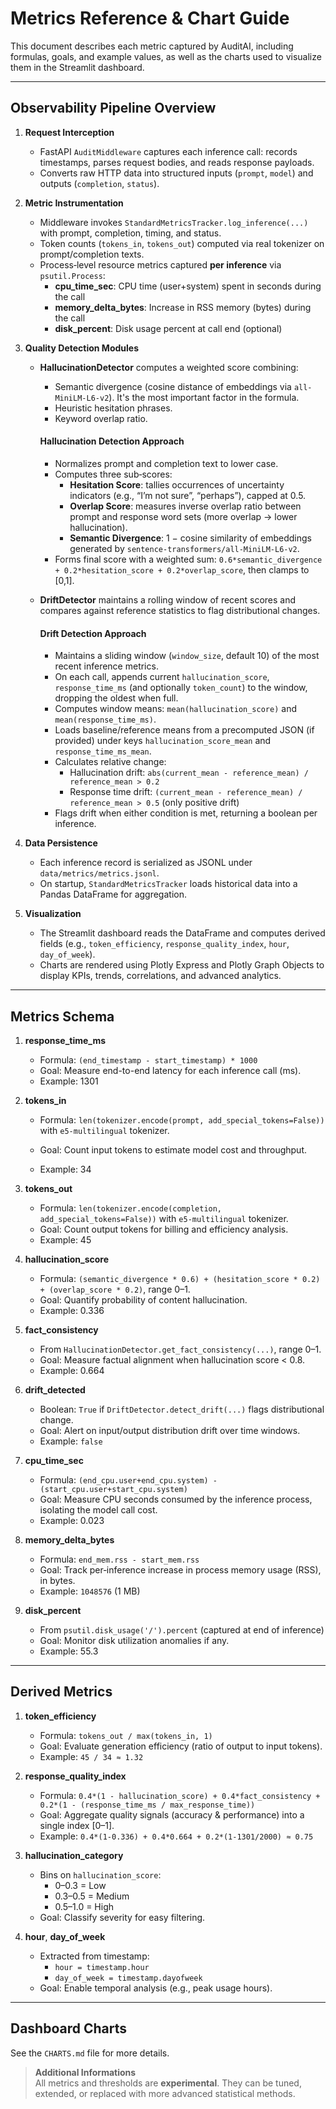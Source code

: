 # Metrics Reference & Chart Guide

This document describes each metric captured by AuditAI, including formulas, goals, and example values, as well as the charts used to visualize them in the Streamlit dashboard.

---

## Observability Pipeline Overview

1. **Request Interception**
   - FastAPI `AuditMiddleware` captures each inference call: records timestamps, parses request bodies, and reads response payloads.
   - Converts raw HTTP data into structured inputs (`prompt`, `model`) and outputs (`completion`, `status`).

2. **Metric Instrumentation**
   - Middleware invokes `StandardMetricsTracker.log_inference(...)` with prompt, completion, timing, and status.
   - Token counts (`tokens_in`, `tokens_out`) computed via real tokenizer on prompt/completion texts.
   - Process‐level resource metrics captured **per inference** via `psutil.Process`:
     - **cpu_time_sec**: CPU time (user+system) spent in seconds during the call
     - **memory_delta_bytes**: Increase in RSS memory (bytes) during the call
     - **disk_percent**: Disk usage percent at call end (optional)

3. **Quality Detection Modules**
   - **HallucinationDetector** computes a weighted score combining:
     - Semantic divergence (cosine distance of embeddings via `all-MiniLM-L6-v2`). It's the most important factor in the formula.
     - Heuristic hesitation phrases.
     - Keyword overlap ratio.
  
     #### Hallucination Detection Approach
     - Normalizes prompt and completion text to lower case.
     - Computes three sub‐scores:
       - **Hesitation Score**: tallies occurrences of uncertainty indicators (e.g., “I’m not sure”, “perhaps”), capped at 0.5.
       - **Overlap Score**: measures inverse overlap ratio between prompt and response word sets (more overlap → lower hallucination).
       - **Semantic Divergence**: 1 − cosine similarity of embeddings generated by `sentence-transformers/all-MiniLM-L6-v2`.
     - Forms final score with a weighted sum: `0.6*semantic_divergence + 0.2*hesitation_score + 0.2*overlap_score`, then clamps to [0,1].
   

   - **DriftDetector** maintains a rolling window of recent scores and compares against reference statistics to flag distributional changes.
  
     #### Drift Detection Approach
     - Maintains a sliding window (`window_size`, default 10) of the most recent inference metrics.
     - On each call, appends current `hallucination_score`, `response_time_ms` (and optionally `token_count`) to the window, dropping the oldest when full.
     - Computes window means: `mean(hallucination_score)` and `mean(response_time_ms)`.
     - Loads baseline/reference means from a precomputed JSON (if provided) under keys `hallucination_score_mean` and `response_time_ms_mean`.
     - Calculates relative change:
       - Hallucination drift: `abs(current_mean - reference_mean) / reference_mean > 0.2`
       - Response time drift: `(current_mean - reference_mean) / reference_mean > 0.5` (only positive drift)
     - Flags drift when either condition is met, returning a boolean per inference.
  

4. **Data Persistence**
   - Each inference record is serialized as JSONL under `data/metrics/metrics.jsonl`.
   - On startup, `StandardMetricsTracker` loads historical data into a Pandas DataFrame for aggregation.

5. **Visualization**
   - The Streamlit dashboard reads the DataFrame and computes derived fields (e.g., `token_efficiency`, `response_quality_index`, `hour`, `day_of_week`).
   - Charts are rendered using Plotly Express and Plotly Graph Objects to display KPIs, trends, correlations, and advanced analytics.

---

## Metrics Schema

1. **response_time_ms**  
   - Formula: `(end_timestamp - start_timestamp) * 1000`  
   - Goal: Measure end-to-end latency for each inference call (ms).  
   - Example: 1301

2. **tokens_in**  
   - Formula: `len(tokenizer.encode(prompt, add_special_tokens=False))` with `e5-multilingual` tokenizer.  
  
   - Goal: Count input tokens to estimate model cost and throughput.  
   - Example: 34

3. **tokens_out**  
   - Formula: `len(tokenizer.encode(completion, add_special_tokens=False))` with `e5-multilingual` tokenizer.  
   - Goal: Count output tokens for billing and efficiency analysis.  
   - Example: 45

4. **hallucination_score**  
   - Formula: `(semantic_divergence * 0.6) + (hesitation_score * 0.2) + (overlap_score * 0.2)`, range 0–1.  
   - Goal: Quantify probability of content hallucination.  
   - Example: 0.336

5. **fact_consistency**  
   - From `HallucinationDetector.get_fact_consistency(...)`, range 0–1.  
   - Goal: Measure factual alignment when hallucination score < 0.8.  
   - Example: 0.664

6. **drift_detected**  
   - Boolean: `True` if `DriftDetector.detect_drift(...)` flags distributional change.  
   - Goal: Alert on input/output distribution drift over time windows.  
   - Example: `false`

7. **cpu_time_sec**  
   - Formula: `(end_cpu.user+end_cpu.system) - (start_cpu.user+start_cpu.system)`  
   - Goal: Measure CPU seconds consumed by the inference process, isolating the model call cost.  
   - Example: 0.023

8. **memory_delta_bytes**  
   - Formula: `end_mem.rss - start_mem.rss`  
   - Goal: Track per‐inference increase in process memory usage (RSS), in bytes.  
   - Example: `1048576` (1 MB)

9. **disk_percent**  
   - From `psutil.disk_usage('/').percent` (captured at end of inference)  
   - Goal: Monitor disk utilization anomalies if any.  
   - Example: 55.3

---

## Derived Metrics

1. **token_efficiency**  
   - Formula: `tokens_out / max(tokens_in, 1)`  
   - Goal: Evaluate generation efficiency (ratio of output to input tokens).  
   - Example: `45 / 34 ≈ 1.32`

2. **response_quality_index**  
   - Formula: `0.4*(1 - hallucination_score) + 0.4*fact_consistency + 0.2*(1 - (response_time_ms / max_response_time))`  
   - Goal: Aggregate quality signals (accuracy & performance) into a single index [0–1].  
   - Example: `0.4*(1-0.336) + 0.4*0.664 + 0.2*(1-1301/2000) ≈ 0.75`

3. **hallucination_category**  
   - Bins on `hallucination_score`:  
     - 0–0.3 = Low  
     - 0.3–0.5 = Medium  
     - 0.5–1.0 = High  
   - Goal: Classify severity for easy filtering.

4. **hour**, **day_of_week**  
   - Extracted from timestamp:  
     - `hour = timestamp.hour`  
     - `day_of_week = timestamp.dayofweek`  
   - Goal: Enable temporal analysis (e.g., peak usage hours).

---

## Dashboard Charts

See the `CHARTS.md` file for more details.


> **Additional Informations**  
> All metrics and thresholds are **experimental**. They can be tuned, extended, or replaced with more advanced statistical methods.

